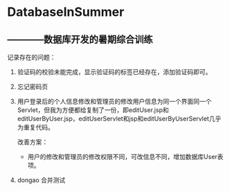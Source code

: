 # DatabaseInSummer
————数据库开发的暑期综合训练 
--- 
记录存在的问题： 
1. 验证码的校验未能完成，显示验证码的<img>标签已经存在，添加验证码即可。
2. 忘记密码页 
3. 用户登录后的个人信息修改和管理员的修改用户信息为同一个界面同一个Servlet，但我为方便都给复制了一份，即editUser.jsp和editUserByUser.jsp，editUserServlet和jsp和editUserByUserServlet几乎为重复代码。
    
    改善方案：
    - 用户的修改和管理员的修改权限不同，可改信息不同，增加数据库User表项。
4. dongao 合并测试